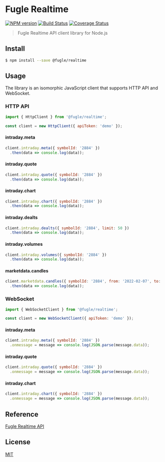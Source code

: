 # Fugle Realtime

[![NPM version][npm-image]][npm-url]
[![Build Status][action-image]][action-url]
[![Coverage Status][codecov-image]][codecov-url]

> Fugle Realtime API client library for Node.js

## Install

```sh
$ npm install --save @fugle/realtime
```

## Usage

The library is an isomorphic JavaScript client that supports HTTP API and WebSocket.

### HTTP API

```js
import { HttpClient } from '@fugle/realtime';

const client = new HttpClient({ apiToken: 'demo' });
```

#### intraday.meta

```js
client.intraday.meta({ symbolId: '2884' })
  .then(data => console.log(data));
```

#### intraday.quote

```js
client.intraday.quote({ symbolId: '2884' })
  .then(data => console.log(data));
```

#### intraday.chart

```js
client.intraday.chart({ symbolId: '2884' })
  .then(data => console.log(data));
```

#### intraday.dealts

```js
client.intraday.dealts({ symbolId: '2884', limit: 50 })
  .then(data => console.log(data));
```

#### intraday.volumes

```js
client.intraday.volumes({ symbolId: '2884' })
  .then(data => console.log(data));
```

#### marketdata.candles

```js
client.marketdata.candles({ symbolId: '2884', from: '2022-02-07', to: '2022-02-11' })
  .then(data => console.log(data));
``` 

### WebSocket

```js
import { WebSocketClient } from '@fugle/realtime';

const client = new WebSocketClient({ apiToken: 'demo' });
```

#### intraday.meta

```js
client.intraday.meta({ symbolId: '2884' })
  .onmessage = message => console.log(JSON.parse(message.data));
```

#### intraday.quote

```js
client.intraday.quote({ symbolId: '2884' })
  .onmessage = message => console.log(JSON.parse(message.data));
```

#### intraday.chart

```js
client.intraday.chart({ symbolId: '2884' })
  .onmessage = message => console.log(JSON.parse(message.data));
```

## Reference

[Fugle Realtime API](https://developer.fugle.tw)

## License

[MIT](LICENSE)

[npm-image]: https://img.shields.io/npm/v/@fugle/realtime.svg
[npm-url]: https://npmjs.com/package/@fugle/realtime
[action-image]: https://img.shields.io/github/workflow/status/fugle-dev/fugle-realtime-node/Node.js%20CI
[action-url]: https://github.com/fugle-dev/fugle-realtime-node/actions/workflows/node.js.yml
[codecov-image]: https://img.shields.io/codecov/c/github/fugle-dev/fugle-realtime-node.svg
[codecov-url]: https://codecov.io/gh/fugle-dev/fugle-realtime-node
